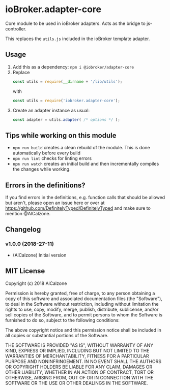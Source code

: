 # ioBroker.adapter-core
Core module to be used in ioBroker adapters. Acts as the bridge to js-controller.

This replaces the `utils.js` included in the ioBroker template adapter.

## Usage
1. Add this as a dependency: `npm i @iobroker/adapter-core`
2. Replace  
   ```js
   const utils = require(__dirname + '/lib/utils');
   ```
   with
   ```js
   const utils = require('iobroker.adapter-core');
   ```
3. Create an adapter instance as usual:  
   ```js
   const adapter = utils.adapter( /* options */ );
   ```

## Tips while working on this module
* ```npm run build``` creates a clean rebuild of the module. This is done automatically before every build
* ```npm run lint``` checks for linting errors
* ```npm run watch``` creates an initial build and then incrementally compiles the changes while working.

## Errors in the definitions?
If you find errors in the definitions, e.g. function calls that should be allowed but aren't, please open an issue here or over at https://github.com/DefinitelyTyped/DefinitelyTyped and make sure to mention @AlCalzone.

## Changelog

### v1.0.0 (2018-27-11)
* (AlCalzone) Initial version

## MIT License

Copyright (c) 2018 AlCalzone

Permission is hereby granted, free of charge, to any person obtaining a copy
of this software and associated documentation files (the "Software"), to deal
in the Software without restriction, including without limitation the rights
to use, copy, modify, merge, publish, distribute, sublicense, and/or sell
copies of the Software, and to permit persons to whom the Software is
furnished to do so, subject to the following conditions:

The above copyright notice and this permission notice shall be included in all
copies or substantial portions of the Software.

THE SOFTWARE IS PROVIDED "AS IS", WITHOUT WARRANTY OF ANY KIND, EXPRESS OR
IMPLIED, INCLUDING BUT NOT LIMITED TO THE WARRANTIES OF MERCHANTABILITY,
FITNESS FOR A PARTICULAR PURPOSE AND NONINFRINGEMENT. IN NO EVENT SHALL THE
AUTHORS OR COPYRIGHT HOLDERS BE LIABLE FOR ANY CLAIM, DAMAGES OR OTHER
LIABILITY, WHETHER IN AN ACTION OF CONTRACT, TORT OR OTHERWISE, ARISING FROM,
OUT OF OR IN CONNECTION WITH THE SOFTWARE OR THE USE OR OTHER DEALINGS IN THE
SOFTWARE.
